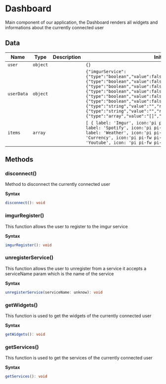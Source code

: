 # Dashboard

Main component of our application, the Dashboard renders
all widgets and informations about the currently connected user

## Data

| Name       | Type     | Description | Initial value                                                                                                                                                                                                                                                                                                                                                                                                                                                                                                                                                      |
| ---------- | -------- | ----------- | ------------------------------------------------------------------------------------------------------------------------------------------------------------------------------------------------------------------------------------------------------------------------------------------------------------------------------------------------------------------------------------------------------------------------------------------------------------------------------------------------------------------------------------------------------------------ |
| `user`     | `object` |             | `{}`                                                                                                                                                                                                                                                                                                                                                                                                                                                                                                                                                               |
| `userData` | `object` |             | `{"imgurService":{"type":"boolean","value":false,"raw":"false"},"spotifyService":{"type":"boolean","value":false,"raw":"false"},"steamService":{"type":"boolean","value":false,"raw":"false"},"weatherService":{"type":"boolean","value":false,"raw":"false"},"currencyService":{"type":"boolean","value":false,"raw":"false"},"youtubeService":{"type":"boolean","value":false,"raw":"false"},"displayName":{"type":"string","value":"","raw":"\"\""},"profilePic":{"type":"string","value":"","raw":"\"\""},"widgets":{"type":"array","value":"[]","raw":"[]"}}` |
| `items`    | `array`  |             | `[ { label: 'Imgur', icon:'pi pi-fw pi-images', items: [] }, { label: 'Spotify', icon:'pi pi-fw pi-volume-up', items: [] }, { label: 'Weather', icon:'pi pi-fw pi-cloud', items: [] }, { label: 'Currency', icon:'pi pi-fw pi-money-bill', items: [] }, { label: 'Youtube', icon: 'pi pi-fw pi-video', items: [] }, ]`                                                                                                                                                                                                                                             |

## Methods

### disconnect()

Method to disconnect the currently connected user

**Syntax**

```typescript
disconnect(): void
```

### imgurRegister()

This function allows the user to register to the imgur service

**Syntax**

```typescript
imgurRegister(): void
```

### unregisterService()

This function allows the user to unregister from a service
it accepts a serviceName param which is the name of the service

**Syntax**

```typescript
unregisterService(serviceName: unknow): void
```

### getWidgets()

This function is used to get the widgets of the currently connected user

**Syntax**

```typescript
getWidgets(): void
```

### getServices()

This function is used to get the services of the currently connected user

**Syntax**

```typescript
getServices(): void
```

